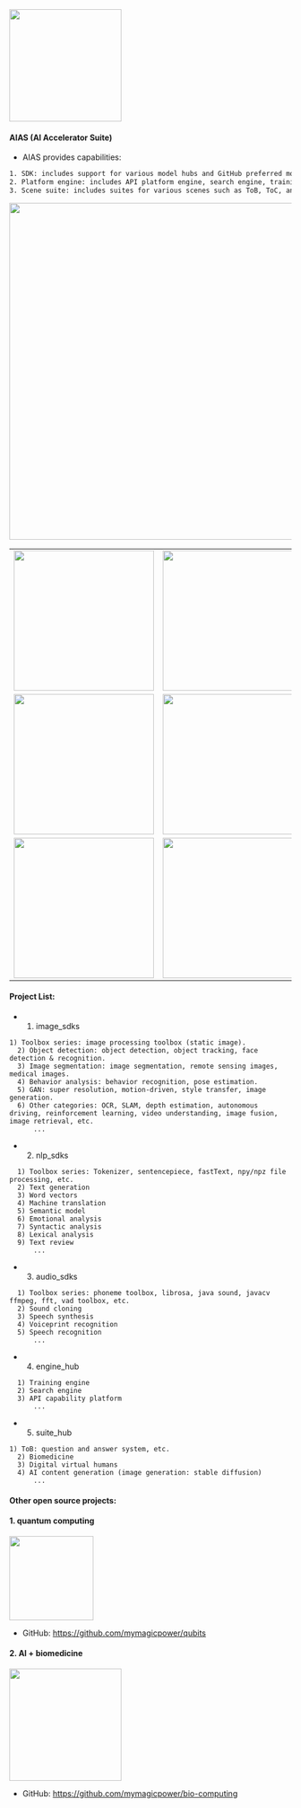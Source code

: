 
<div align="left">
<img src="https://aias-home.oss-cn-beijing.aliyuncs.com/images/logo.png"  width = "200"  />
</div>


#### AIAS (AI Accelerator Suite)
- AIAS provides capabilities:
```bash
1. SDK: includes support for various model hubs and GitHub preferred models.
2. Platform engine: includes API platform engine, search engine, training engine, edge computing engine, etc.
3. Scene suite: includes suites for various scenes such as ToB, ToC, and ToG, such as the biomedicine suite.
```


<div align="center">
  <img src="https://aias-home.oss-cn-beijing.aliyuncs.com/images/aias_scope.png"  width = "600"  />

  <table>
    <tr>
      <td>
        <div align="center">
        <img src="https://aias-home.oss-cn-beijing.aliyuncs.com/images/aias_edge.png"  width = "250"  />
        </div>
      </td>
      <td>
        <div align="center">
        <img src="https://aias-home.oss-cn-beijing.aliyuncs.com/images/aias_edge_cloud.png"  width = "250"  />
        </div>
      </td>
    </tr>
    <tr>
      <td>
        <div align="center">
        <img src="https://aias-home.oss-cn-beijing.aliyuncs.com/images/aias_training1.png"  width = "250"  />
        </div>
      </td>
      <td>
        <div align="center">
        <img src="https://aias-home.oss-cn-beijing.aliyuncs.com/images/aias_search.png"  width = "250"  />
        </div>
      </td>
    </tr>  
    <tr>
      <td>
        <div align="center">
        <img src="https://aias-home.oss-cn-beijing.aliyuncs.com/AIAS/image_search/images/face_search.png"  width = "250"  />
        </div>
      </td>
      <td>
        <div align="center">
        <img src="https://aias-home.oss-cn-beijing.aliyuncs.com/AIAS/train_platform/images/training.png"  width = "250"  />
        </div>
      </td>
    </tr>   
  </table>

</div>

#### Project List:

- 1. image_sdks
```text
1) Toolbox series: image processing toolbox (static image).
  2) Object detection: object detection, object tracking, face detection & recognition.
  3) Image segmentation: image segmentation, remote sensing images, medical images.
  4) Behavior analysis: behavior recognition, pose estimation.
  5) GAN: super resolution, motion-driven, style transfer, image generation.
  6) Other categories: OCR, SLAM, depth estimation, autonomous driving, reinforcement learning, video understanding, image fusion, image retrieval, etc.
      ...
```

- 2. nlp_sdks
```text
  1) Toolbox series: Tokenizer, sentencepiece, fastText, npy/npz file processing, etc.
  2) Text generation
  3) Word vectors
  4) Machine translation
  5) Semantic model
  6) Emotional analysis
  7) Syntactic analysis
  8) Lexical analysis
  9) Text review
      ...
```

- 3. audio_sdks
```text
  1) Toolbox series: phoneme toolbox, librosa, java sound, javacv ffmpeg, fft, vad toolbox, etc.
  2) Sound cloning
  3) Speech synthesis
  4) Voiceprint recognition
  5) Speech recognition
      ...
```

- 4. engine_hub
```text
  1) Training engine
  2) Search engine
  3) API capability platform
      ...
```

- 5. suite_hub
```text
1) ToB: question and answer system, etc.
  2) Biomedicine
  3) Digital virtual humans
  4) AI content generation (image generation: stable diffusion)
      ...
```



#### Other open source projects:

#### 1. quantum computing
<div align="left">
<img src="https://qubits.oss-cn-shanghai.aliyuncs.com/images/logo.png"  width = "150"  />
</div>

- GitHub: https://github.com/mymagicpower/qubits

#### 2. AI + biomedicine
<div align="left">
<img src="https://bio-computing.oss-cn-shanghai.aliyuncs.com/images/logo.png"  width = "200"  />
</div>

- GitHub: https://github.com/mymagicpower/bio-computing


